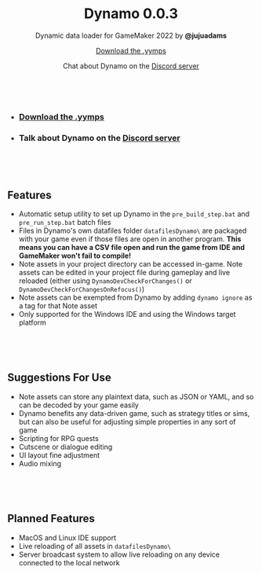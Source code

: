 <h1 align="center">Dynamo 0.0.3</h1>

<p align="center">Dynamic data loader for GameMaker 2022 by <b>@jujuadams</b></p>

<p align="center"><a href="https://github.com/JujuAdams/Dynamo/releases/">Download the .yymps</a></p>

<p align="center">Chat about Dynamo on the <a href="https://discord.gg/8krYCqr">Discord server</a></p>

&nbsp;

&nbsp;

- ### [Download the .yymps](https://github.com/JujuAdams/Dynamo/releases/)
- ### Talk about Dynamo on the [Discord server](https://discord.gg/8krYCqr)

&nbsp;

&nbsp;

## Features

- Automatic setup utility to set up Dynamo in the `pre_build_step.bat` and `pre_run_step.bat` batch files
- Files in Dynamo's own datafiles folder `datafilesDynamo\` are packaged with your game even if those files are open in another program. **This means you can have a CSV file open and run the game from IDE and GameMaker won't fail to compile!**
- Note assets in your project directory can be accessed in-game. Note assets can be edited in your project file during gameplay and live reloaded (either using `DynamoDevCheckForChanges()` or `DynamoDevCheckForChangesOnRefocus()`)
- Note assets can be exempted from Dynamo by adding `dynamo ignore` as a tag for that Note asset
- Only supported for the Windows IDE and using the Windows target platform

&nbsp;

&nbsp;

## Suggestions For Use

- Note assets can store any plaintext data, such as JSON or YAML, and so can be decoded by your game easily
- Dynamo benefits any data-driven game, such as strategy titles or sims, but can also be useful for adjusting simple properties in any sort of game
- Scripting for RPG quests
- Cutscene or dialogue editing
- UI layout fine adjustment
- Audio mixing

&nbsp;

&nbsp;

## Planned Features

- MacOS and Linux IDE support
- Live reloading of all assets in `datafilesDynamo\`
- Server broadcast system to allow live reloading on any device connected to the local network
